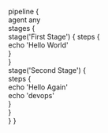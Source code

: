 pipeline {	 
	agent any	 
		stages {     	 
    		stage('First Stage') {
        			steps {               	 
            			echo 'Hello World'          
        			}     	 
    		}     	 
    		stage('Second Stage') {          	 
        			steps {               	 
            			echo 'Hello Again'               	 
            			echo 'devops'          	
        			}     
    		}	
	}
}
